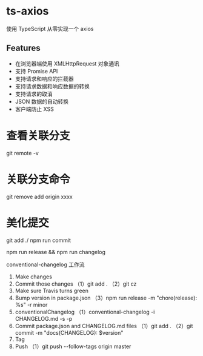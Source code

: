 # ts-axios

使用 TypeScript 从零实现一个 axios

## Features

- 在浏览器端使用 XMLHttpRequest 对象通讯
- 支持 Promise API
- 支持请求和响应的拦截器
- 支持请求数据和响应数据的转换
- 支持请求的取消
- JSON 数据的自动转换
- 客户端防止 XSS

# 查看关联分支
git remote -v

# 关联分支命令
git remove add origin xxxx

# 美化提交
git add ./
npm run commit 

npm run release && npm run changelog


conventional-changelog 工作流
1. Make changes
2. Commit those changes
（1）git add . 
（2）git cz
3. Make sure Travis turns green
4. Bump version in package.json
（3）npm run release -m "chore(release): %s" -r minor
5. conventionalChangelog
（1）conventional-changelog -i CHANGELOG.md -s -p
6. Commit package.json and CHANGELOG.md files
（1）git add .
（2）git commit -m "docs(CHANGELOG): $version"
7. Tag
8. Push
（1）git push --follow-tags origin master